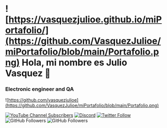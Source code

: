 # ![https://vasquezjulioe.github.io/miPortafolio/](https://github.com/VasquezJulioe/miPortafolio/blob/main/Portafolio.png) Hola, mi nombre es Julio Vasquez 👋
### Electronic engineer and QA

![https://github.com/vasquezjulioe](https://github.com/VasquezJulioe/miPortafolio/blob/main/Portafolio.png)

[![YouTube Channel Subscribers](https://img.shields.io/youtube/channel/subscribers/UCxPD7bsocoAMq8Dj18kmGyQ?style=social)](https://www.youtube.com/@julioevasquez8684)
[![Discord](https://img.shields.io/discord/729672926432985098?style=social&label=Discord&logo=discord)](https://github.com/VasquezJulioe)
[![Twitter Follow](https://img.shields.io/twitter/follow/mouredev?style=social)](https://twitter.com/VasquezJulioe)
![GitHub Followers](https://img.shields.io/github/followers/vasquezjulioe?style=social)
![GitHub Followers](https://img.shields.io/github/stars/vasquezjulioe?style=social)
